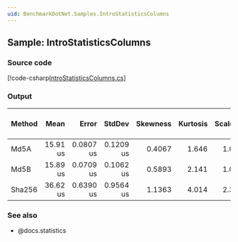 ```yaml
---
uid: BenchmarkDotNet.Samples.IntroStatisticsColumns
---
```


## Sample: IntroStatisticsColumns


### Source code

[!code-csharp[IntroStatisticsColumns.cs](../../../samples/BenchmarkDotNet.Samples/IntroStatisticsColumns.cs)]

### Output

| Method |     Mean |     Error |    StdDev | Skewness | Kurtosis | Scaled | ScaledSD | t-test p-value |
|------- |---------:|----------:|----------:|---------:|---------:|-------:|---------:|---------------:|
|   Md5A | 15.91 us | 0.0807 us | 0.1209 us |   0.4067 |    1.646 |   1.00 |     0.00 |         1.0000 |
|   Md5B | 15.89 us | 0.0709 us | 0.1062 us |   0.5893 |    2.141 |   1.00 |     0.01 |         0.5426 |
| Sha256 | 36.62 us | 0.6390 us | 0.9564 us |   1.1363 |    4.014 |   2.30 |     0.06 |         0.0000 |


### See also

* @docs.statistics